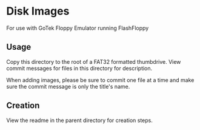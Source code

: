 # Disk Images

For use with GoTek Floppy Emulator running FlashFloppy

## Usage

Copy this directory to the root of a FAT32 formatted thumbdrive. View commit messages for files in this directory 
for description.

When adding images, please be sure to commit one file at a time and make sure the commit message is only the title's name. 

## Creation

View the readme in the parent directory for creation steps.